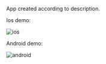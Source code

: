 App created according to description.

Ios demo:

![ios](https://github.com/stasmotorny/eduki/assets/33233429/ea293fb7-b79c-4858-9d49-0f20756d2992)

Android demo:

![android](https://github.com/stasmotorny/eduki/assets/33233429/3b9acea2-e946-41ab-a6cd-ae8fa0e66559)
